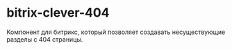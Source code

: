 # bitrix-clever-404
Компонент для битрикс, который позволяет создавать несуществующие разделы с 404 страницы.
